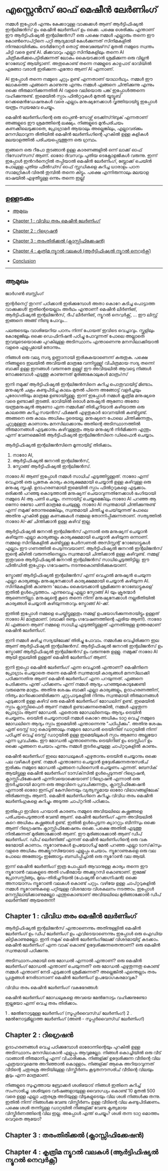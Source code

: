 # എസ്സെൻസ് ഓഫ് മെഷീൻ ലേർണിംഗ്    

നമ്മൾ ഇപ്പോൾ എന്നും കേക്കാറുള്ള വാക്കുക്കൾ ആണ് ആർട്ടിഫിഷ്യൽ ഇന്റലിജൻസ് ഉം മെഷീൻ ലേർണിംഗ് ഉം ഒക്കെ. പക്ഷെ ശെരിക്കും എന്താണ് ഈ ആർട്ടിഫിഷ്യൽ ഇന്റലിജൻസ്? ഒരു പക്ഷെ നമ്മൾ എല്ലാരും തന്നെ ഈ കോൺസെപ്റ്റിനെ പറ്റി ആദ്യമായി കേൾക്കുന്നത് സിനിമകളിൽ നിന്നുമായിരിക്കും. ടെർമിനേറ്റർ തൊട്ട് അവേഞ്ചേഴ്‌സ് മുതൽ നമ്മുടെ സ്വന്തം ചിട്ടി വരെ ഉണ്ട് AI. മിക്കവാറും എല്ലാ സിനിമകളിലും തന്നെ AI ചിത്രീകരിക്കപെട്ടിരിക്കുന്നത് ലോകം കൈയടക്കാൻ ശ്രമിക്കുന്ന ഒരു വില്ലൻ റോബോട്ട് ആയിട്ടാണ്. അതുകൊണ്ട് തന്നെ നമ്മളുടെ കാഴ്ചപാട് ഭാവിയിൽ എങ്ങോ വരാൻ ഇരിക്കുന്ന എന്തോ ആണ് AI എന്നാണ്. 

AI ഇപ്പോൾ തന്നെ നമ്മുടെ ചുറ്റും ഉണ്ട് എന്നതാണ് യാഥാർഥ്യം. നമ്മൾ ഈ ലോകത്തെ എങ്ങനെ കാണുന്നു എന്നും നമ്മൾ എങ്ങനെ ചിന്തിക്കുന്നു എന്നും ഒക്കെ തീരുമാനിക്കുന്നതിൽ AI വളരെ വലിയൊരു പങ്ക് ഇപ്പോൾത്തന്നെ വഹിക്കുന്നുണ്ട്. ഇമെയിൽ സ്പാം ഫിൽറ്ററുകൾ മുതൽ യൂട്യൂബ് റെക്കമെൻഡേഷനുകൾ വരെ എല്ലാം മനുഷ്യനേക്കാൾ വൃത്തിയായിട്ടു ഇപ്പോൾ യന്ത്രം സ്വയമേവ ചെയ്യും. 

മെഷീൻ ലേർണിംഗിന്റെ ഒരു ഓപ്പൺ-സോഴ്സ് ടെക്ക്സ്റ്ബുക് എന്നതാണ് ഞങ്ങളുടെ ഈ ശ്രമത്തിന്റെ ലക്ഷ്യം. നിങ്ങളുടെ മുൻപരിചയം കണക്കിലെടുക്കാതെ, പ്രോഗ്രാമർ ആയാലും അല്ലെങ്കിലും, എല്ലാവര്ക്കും മനസിലാവുന്ന രീതിയിൽ മെഷീൻ ലേർണിംഗിന്റെ പുറകിൽ ഉള്ള കളികൾ മലയാളത്തിൽ പരിചയപ്പെടുത്തുന്ന ഒരു ഗ്രന്ഥം. 

ഇങ്ങനെ ഒരു റീപോ തുടങ്ങാൻ ഉള്ള കാരണങ്ങളിൽ ഒന്ന് ലാക്ക് ഓഫ് റിസോഴ്‌സസ് ആണ്. ഓരോ ദിവസവും പുതിയ ടെക്നോളജികൾ വരുന്നു. ഇന്ന് ഇപ്പോൾ ഇൻറർനെറ്റിൽ തപ്പിയാൽ മെഷീൻ ലേർണിംഗ്, ബ്ലോക്ക് ചെയിൻ പോലുള്ള പുതിയ ഫീൽഡ്സ് ഓഫ് സ്റ്റഡികളെ കുറിച്ച ധാരാളം പഠന സാമഗ്രികൾ വിരൽ തുമ്പിൽ തന്നെ കിട്ടും. പക്ഷെ എന്നിരുന്നാലും മലയാള ഭാഷയിൽ എഴുതീട്ടുള്ള ഒന്നും തന്നെ ഇല്ല! 

 

---

## ഉള്ളടക്കം 

- [ആമുഖം](#ആമുഖം) 

- [Chapter 1 : വിവിധ തരം മെഷീൻ ലേർണിംഗ്](#chapter-1) 

- [Chapter 2 : റിഗ്രെഷൻ](#chapter-2)

- [Chapter 3 : തരംതിരിക്കൽ (ക്ലാസ്സിഫിക്കേഷൻ)](#chapter-3)

- [Chapter 4 : കൃത്രിമ ന്യൂറൽ വലകൾ (ആർട്ടിഫിഷ്യൽ ന്യൂറൽ നെറ്വർക്സ്)](#chapter-4)

- [Conclusion](#conclusion)



---

##  ആമുഖം

ജാർഗൺ ബസ്റ്റിംഗ്    

ഇന്റർനെറ്റ് തുറന്ന് പഠിക്കാൻ ഇരിക്കുമ്പോൾ അതാ കൊറേ കടിച്ച പൊട്ടാത്ത വാക്കുക്കൾ! ഇതിന്റെയെല്ലാം അർഥം എന്താണ്! മെഷീൻ ലീർണിങ്, ആർട്ടിഫിഷ്യൽ ഇന്റലിജൻസ്, ദീപ് ലീർണിങ്, ന്യൂറൽ നെറ്വർക്സ്, ... ഈ ലിസ്റ്റ് ഇങ്ങനെ അങ്ങ് നീണ്ടു പോവും...

പലരുടെയും വാശിയേറിയ പഠനം നിന്ന് പോയത് ഇവിടെ വെച്ചാവും. സ്കൂളിലും കോളേജിലും ഒക്കെ ഡെഫിനിഷൻ പഠിച്ചു പോവുന്നത് പോലെ അല്ലാതെ ഇവയുടെയൊക്കെ പുറകിലുള്ള അടിസ്ഥാനം എന്താണെന്നു മനസിലാക്കിയാൽ വളരെ എളുപ്പമായി തോന്നും. 

നിങ്ങൾ ഒരു വല്യ സദ്യ ഉണ്ണാനായി ഇരികുകയാണെന്ന് കരുതുക. പക്ഷെ നിങ്ങളുടെ ഇലയിൽ അവിയൽ മാത്രമേ വന്നിട്ടുള്ളൂ! വിചിത്രമായ സദ്യ തന്നെ! ബാക്കി ഉള്ള ഇനങ്ങൾ വരുന്നതേ ഉള്ളു! ഈ അവിയലിൽ ആവട്ടെ നിങ്ങൾ നോക്കുമ്പോൾ എടുത്തു കാണുന്നത് മുരിങ്ങകോലുകൾ മാത്രം!സ്

ഇനി നമുക്ക് ആർട്ടിഫിഷ്യൽ ഇന്റലിജൻസിനെ കുറിച്ച പൊതുവായിട്ട് മിണ്ടാം. മനുഷ്യൻ ചക്രം കണ്ടുപിടിച്ച കാലം മുതൽ പിന്നെ അങ്ങോട്ട് വളർച്ചയും പുരോഗതിയും മാത്രമേ ഉണ്ടായിട്ടുള്ളൂ. ഇന്ന് ഇപ്പോൾ നമ്മൾ കൃത്രിമ മനുഷ്യരെ വരെ ഉണ്ടാക്കി തുടങ്ങി. ഭാവിയിൽ ഒരാൾ മനുഷ്യൻ ആണോ അതോ യന്ത്രമനുഷ്യൻ ആണോ എന്ന നമ്മൾക്ക് തിരിച്ചറിയാൻ കഴിയാത്ത ഒരു കാലത്തെ കുറിച്ച സയൻസ് ഫിക്ഷൻ എഴുതുകാർ ഭാവനയിൽ കണ്ടിട്ടുണ്ട്. അങ്ങനെ ഒരു കാലം അധികം ദൂരെയല്ല. മനുഷ്യനെ പോലെ ചിന്തിക്കുന്നതും, ചുറ്റുമുള്ളതു കാണാനും മനസിലാക്കാനും അതിന്റെ അടിസ്ഥാനത്തിൽ തീരുമാനങ്ങൾ എടുക്കാനും കഴിവുള്ളതും ആയ മനുഷ്യൻ നിർമിക്കുന്ന എന്തും എന്ന് വേണമെങ്കിൽ ആർട്ടിഫിഷ്യൽ ഇന്റലിജൻസിനെ ഡിഫൈൻ ചെയ്യാം. 

ആർട്ടിഫിഷ്യൽ ഇന്റലിജൻസിനെ മൂന്നായിട്ട് തിരിക്കാം. 
1) നാരോ AI, 
2) ആർട്ടിഫിഷ്യൽ ജനറൽ ഇന്റലിജൻസ്, 
3) സ്ട്രോങ്ങ് ആർട്ടിഫിഷ്യൽ ഇന്റലിജൻസ്. 

നാരോ AI ആണ് ഇപ്പോൾ നമ്മൾ സാധിച് എടുത്തിട്ടുള്ളത്. നാരോ എന്ന് വെച്ചാൽ ഒരു പ്രതേക കാര്യം കാര്യക്ഷമമായി ചെയ്യാൻ ഉള്ള കഴിവുള്ള ഒരു മനുഷ്യ സൃഷ്ഠി. ഉദാഹരണമായി ഇമെയിൽ സ്പാം ഫിൽറ്ററുകളെ എടുക്കാം. ഒരിക്കൽ പറഞ്ഞു കൊടുത്താൽ മനുഷ്യന് ചെയാവുന്നതിനേക്കാൾ ഭംഗിയായി നമ്മുടെ AI ആ പണി ചെയ്യും. നന്നായിട്ട് ചെയ്യുമെങ്കിലും നാരോ AI പറഞ്ഞ ആ ഒന്നോ രണ്ടോ പണി മാത്രമേ ചെയുള്ളു. നാരോ AI സ്വന്തമായി ചിന്തിക്കുന്നുണ്ട് എന്ന് നമുക്ക് തോന്നുമെങ്കിലും, സ്വന്തമായി ചിന്തിച്ചു ചെയ്‌യുന്നത് പോലെ അതിനു പുറകിൽ ഉള്ള കണക്കുകൾ നമ്മളെ തോന്നിപ്പിക്കുന്നതാണ്. സത്യത്തിൽ നാരോ AI-ക്ക് ചിന്തിക്കാൻ ഉള്ള കഴിവ് ഇല്ല.

ആർട്ടിഫിഷ്യൽ ജനറൽ ഇന്റലിജൻസ് എന്നാൽ ഒരു മനുഷ്യന് ചെയ്യാൻ കഴിയുന്ന എല്ലാ കാര്യങ്ങളും കാര്യക്ഷമമായി ചെയ്യാൻ കഴിയുന്ന ഒന്നാണ്. നമ്മളെ സിനിമകളിൽ കണ്ടിട്ടുള്ള പേർസണൽ അസിസ്റ്റന്റ് റോബോട്ടുകൾ എല്ലാം ഈ ഗണത്തിൽ പെടുന്നവയാണ്. ആർട്ടിഫിഷ്യൽ ജനറൽ ഇന്റലിജൻസ് ഇന്റെ കീഴിൽ വരുന്നതിനെല്ലാം സ്വന്തമായി ചിന്തിക്കാൻ ഉള്ള കഴിവുണ്ട്. നമ്മള് ഇതുവരെ ആർട്ടിഫിഷ്യൽ ജനറൽ ഇന്റലിജൻസ് സാധിച്ചെടുത്തിട്ടില്ല. ഈ ഫീൽഡിൽ ഇപ്പോഴും ഗവേഷണം നടന്നുകൊണ്ടിരിക്കുകയാണ്.

സ്ട്രോങ്ങ് ആർട്ടിഫിഷ്യൽ ഇന്റലിജൻസ് എന്ന് വെച്ചാൽ മനുഷ്യൻ ചെയുന്ന എല്ലാ കാര്യങ്ങളും മനുഷ്യനേക്കാൾ കാര്യക്ഷമമായി ചെയ്യാൻ കഴിയുന്ന AI. സിനിമകളിൽ കാണുന്ന 'ലോകം കൈയടക്കാൻ ശ്രമിക്കുന്ന റോബോട്ടുകളെ' ഇതിൽ ഉൾപ്പെടുത്താം. എന്നുവെച്ചു എല്ലാ സ്ട്രോങ്ങ് AI യും ക്രൂരന്മാർ ആണെന്നില്ലാ. മനുഷ്യൻ്റെ കൂടെ തന്നെ നിന്ന് മനുഷ്യനേക്കാൾ നല്ലരീതിയിൽ കാര്യങ്ങൾ ചെയ്യാൻ കഴിയുന്നതാവും സ്ട്രോങ്ങ് AI-ക്ക്.

ഇതിൽ ഇപ്പോൾ നമ്മളെ ചെയ്തിട്ടുള്ളതും നമ്മള് ഉപയോഗിക്കുന്നതായിട്ടും ഉള്ളത് നാരോ AI മാത്രമാണ്. (ബാക്കി രണ്ടും ഗവേഷണത്തിന്റെ ഏരിയ ആണ്). നാരോ AI  എങ്ങനെ ആണ് നമ്മളെ സാധിച്ച എടുത്തിട്ടുള്ളത് എന്നതിനുള്ള ഉത്തരമാണ് മെഷീൻ ലേർണിംഗ്.

ഇനി നമ്മൾ കഴിച്ച സദ്യയിലേക്ക് തിരിച്ചു പോവാം. നമ്മൾക്കു വെച്ചിരിക്കുന്ന ഇല ആണ് ആർട്ടിഫിഷ്യൽ ഇന്റലിജൻസ്. ആർട്ടിഫിഷ്യൽ ജനറൽ ഇന്റലിജൻസ് ഉം സ്ട്രോങ്ങ് ആർട്ടിഫിഷ്യൽ ഇന്റലിജൻസ് ഉം വരുന്നതേ ഉള്ളു. നമ്മുക്ക് നാരോ AI  ആയി ഇലയിൽ ഉള്ളത് മെഷീൻ ലേർണിംഗ് ആണ്. 

ഇനി ഇപ്പൊ മെഷീൻ ലേർണിംഗ് എന്ന വെച്ചാൽ എന്താണ്? മെഷീനിനെ പ്രോഗ്രാം ചെയ്യാതെ തന്നെ മെഷീൻ സ്വന്തമായി കാര്യങ്ങൾ മനസിലാക്കി പഠിക്കുന്നതിനു ആണ് മെഷീൻ ലേർണിംഗ് എന്ന പറയുന്നത്. എങ്ങനെ പേടിക്കണം എന്ത് പഠിക്കണം എന്ന് നമ്മൾ ആദ്യം പറഞ്ഞുകൊടുക്കേണ്ടി വരുമെന്നു മാത്രം. അതിനു ശേഷം ബാക്കി എല്ലാ കാര്യങ്ങളും, ഉദാഹരണത്തിന്, നിത്യം മാറിക്കൊണ്ടിരിക്കുന്ന ചുറ്റുപാടുകളിൽ നിന്നും സ്വന്തമായി തീരുമാനങ്ങൾ എടുക്കാൻ ഉള്ള കഴിവ് ഒരു മെഷീൻ ലേർണിംഗ് മോഡലിന് ഉണ്ട്. ഇമെയിൽ സ്പാം ക്ലാസ്സിഫൈർ ആണ് നമ്മൾ ഉണ്ടാക്കുന്നതെങ്കിൽ, നമ്മൾ എഴുതുന്ന പ്രോഗ്രാം ആണ് മോഡൽ. ഏതൊരു മോഡലിനെയും ആദ്യം ട്രെയിൻ ചെയ്യണം. ട്രെയിൻ ചെയ്യാനായി നമ്മൾ കൊറേ അധികം ടാറ്റ വെച്ച് നമ്മുടെ മോഡലിനെ ആദ്യം സ്പാം ഇമെയിൽ എന്താന്നെന്നു "പഠിപ്പിക്കും". അതിനു ശേഷം ഏത് ടെസ്റ്റ് ടാറ്റ കൊടുത്താലും നമ്മുടെ മോഡൽ ട്രെയിനിങ് ഡാറ്റയിൽ നിന്ന് പഠിച്ചത് വെച്ച് ടെസ്റ്റ് ഡാറ്റയിൽ ഉള്ള ഇമെയിലുകൾ സ്പാം ആണോ അല്ലയോ എന്ന പ്രവചിക്കും. ഈ മോഡൽ എന്താണെന്നും ട്രെയിനിങ് ഉം ടെസ്റ്റിംഗ് ഉം ഒക്കെ എങ്ങനെ ചെയാം എന്നും നമ്മൾ തുടർച്ചെയുള്ള ചാപ്റ്ററുകളിൽ കാണും. 

മെഷീൻ ലേർണിംഗ് ഇലെ മോഡലുകൾ എഴുതാനും ട്രെയിൻ ചെയ്യാനും ഒക്കെ പല വഴികൾ ഉണ്ട്. നമ്മൾ എന്താണോ ചെയ്യാൻ ഉദ്ദേശിക്കുന്നതനുസരിച് ഇരിക്കും നമ്മുടെ മോഡൽ എങ്ങനെ ഡിസൈൻ ചെയ്യണം എന്നത്. ബേസിക് ആയിട്ടുള്ള മെഷീൻ ലേർണിംഗ് ടാസ്‌ക്‌സിൽ ഉൾപ്പെടുന്നത് റിഗ്രെഷൻ, ക്ലാസ്സിഫിക്കേഷൻ എന്നിവയൊക്കെയാണ് (റിഗ്രെഷൻ എന്നാൽ ഒരു തുടർച്ചയായി മാറുന്ന ഒരു അളവിനെ പ്രവചിക്കുന്നതും, ക്ലാസ്സിഫിക്കേഷൻ എന്നാൽ ഓരോ ഇന്പുട് കേസിനെയും വ്യത്യസ്തമായ ഓരോ വിഭാഗങ്ങളിലേക് തിരിക്കുന്നതും ആണ്). മെഷീൻ ലേർണിംഗിനെ കുറിച്ചും വിവിധ തരം മെഷീൻ ലേർണിംഗുകളെ കുറിച്ചും അടുത്ത ചാപ്റ്ററിൽ പഠിക്കാം. 

ഇതിപ്പോ ഇവിടെ പറയാൻ കാരണം നമ്മുടെ അവിയലിലെ കഷ്ണങ്ങളെ പരിചയപെടുത്താൻ വേണ്ടി ആണ്. മെഷീൻ ലേർണിംഗ് എന്ന അവിയലിൽ കുറെ അധികം കഷ്ണങ്ങൾ ഉണ്ട്. ഇതിൽ ഉൾപ്പെടുന്ന ക്യാററ്റും ബീന്സും ഒക്കെ ആണ് റിഗ്രെഷനും ക്ലാസ്സിഫിക്കേഷനും ഒക്കെ. പക്ഷെ അതിൽ എടുത്തു നിൽക്കുന്നത് മുരിങ്ങാക്കോൽ ആണ്. ഈ മുരിങ്ങാക്കോൽ ആണ് ഡീപ് ലേർണിംഗ്. ഡീപ് ലെർണിങ്ങ് എന്നത് മെഷീൻ ലേർണിംഗിന്റെ ഒരു വക ഭേദമായി കാണാം. ന്യൂറോണുകൾ ഉപയോഗിച്ച് മേൽ പറഞ്ഞ എല്ലാ ടാസ്‌ക്‌സും വളരെ അധികം അക്ക്യൂറസിയോടെ എളുപ്പം ചെയാം. ന്യൂറോണുകളെ ഒരു വല പോലെ അങ്ങോട്ടും ഇങ്ങോട്ടും ബന്ധിപ്പിച്ചാൽ ഒരു ന്യൂറോൺ വല ആയി. 

ഇന്ന് മെഷീൻ ലേർണിംഗ് ഇത്ര പോപ്പുലർ ആവാനുള്ള കാര്യം തന്നെ ഈ ന്യൂറോൺ വലകളുടെ അതി ഗംഭീരമായ അക്ക്യൂറസി കൊണ്ടാണ്. ഇമേജ് പ്രോസസ്സിങ്ങും, മുഖം-തിരിച്ചറിയൽ (ഫേഷ്യൽ റെക്കഗ്നിഷൻ) ഒക്കെ അനായാസം ന്യൂറോൺ വലകൾ കൊണ്ട് പറ്റും. വഴിയേ ഉള്ള ചാപ്റ്ററുകളിൽ നമ്മൾ ന്യൂറോണുകളെ പറ്റിയുള്ള വിശദമായ വിശകലനം നടത്താം. ഇപ്പോൾ മനസ്സിലായിക്കാണുമല്ലോ എന്തുകൊണ്ടാണ് അവിയലിലെ മുരിങ്ങാക്കോൽ ഡീപ് ലെർണിങ്ങ് ആയതെന്ന്!  


## Chapter 1 : വിവിധ തരം മെഷീൻ ലേർണിംഗ് 

ആർട്ടിഫിഷ്യൽ ഇന്റലിജൻസ് എന്താണെന്നും അതിനുള്ളിൽ മെഷീൻ ലേർണിംഗ് ഉം ഡീപ് ലേർണിംഗ് ഉം എവിടെയാണെന്നും ഇപ്പോൾ ഒരു ഐഡിയ കിട്ടികാണുമല്ലോ. ഇനി നമുക് മെഷീൻ ലേർണിംഗിലേക്ക് വിശദമായിട്ട് കടക്കാം. മെഷീൻ ലേർണിംഗ് എന്ന വാക് കൊണ്ട് ഉദ്ദേശിക്കുന്നതെന്താണ്? ഒരു മെഷീൻ സ്വന്തമായി പഠിക്കുന്നു.

അടിസ്ഥാനപരമായി ഒരു മോഡൽ എന്നാൽ എന്താണ്? ഒരു മെഷീൻ ലേർണിംഗ് മോഡൽ എന്താണ് ചെയുന്നത്? ഒരു മോഡൽ എഴുതുന്നതു കൊണ്ട് നമ്മൾ എന്താണ് നേടി എടുക്കാൻ ശ്രമിക്കുന്നത്? അല്ലെങ്കിൽ എന്തെല്ലാം തരം പ്രശ്നങ്ങൾ നേരിടാനാണ് മെഷീൻ ലേർണിംഗ് ഉപയോഗകരമാവുക? 

വിവിധ തരം മെഷീൻ ലേർണിംഗ് വകഭേദങ്ങൾ:

മെഷീൻ ലേർണിംഗ് മോഡലുകളെ അവയെ മേൽനോട്ടം വഹിക്കുനുണ്ടോ ഇല്ലയോ എന്ന് വെച്ച തരം തിരിക്കാം. 

1 . മേൽനോട്ടമുള്ള ലേർണിംഗ് (സൂപ്പർവൈസ്ഡ് ലേർണിംഗ്)
2 . മേൽനോട്ടമില്ലാത്ത ലേർണിംഗ് (അൺ - സൂപ്പർവൈസ്ഡ് ലേർണിംഗ്)





## Chapter 2 : റിഗ്രെഷൻ

ഉദാഹരണങ്ങൾ വെച്ച പഠിക്കുമ്പോൾ ഓരോന്നിന്റെയും പുറകിൽ ഉള്ള അടിസ്ഥാനം മനസിലാകാൻ എളുപ്പം ആവുമല്ലോ. നിങ്ങൾ കൊച്ചിയിൽ ഒരു വീട് വാങ്ങാൻ തീരുമാനിച്ചു എന്ന് വിചാരിക്കുക. നിങ്ങള്ക്ക് ഉദ്ദേശിക്കുന്ന വീടിന്റെ വില എത്രയാവുമെന്നു അറിഞ്ഞാൽ കൊള്ളാം. നിങ്ങള്ക്ക് ആകെ അറിയാവുന്നത് വീടിന്റെ ചതുരശ്ര അടിയിലുള്ള വിസ്തീർണം കൂടുതനൗസരിച് വീടിന്റെ വിലയും കൂടും എന്ന മാത്രമാണ്.

നിങ്ങളുടെ സുഹൃത്തായ ബ്രോക്കർ ശശിയോട് നിങ്ങൾ ഇതിനെ കുറിച്ച് സംസാരിച്ചു. ശശിയുടെ വർഷങ്ങളായുള്ള വൈദഗ്ധ്യം കൊണ്ട് 10  മുതൽ 500 വരെ ഉള്ള എല്ലാ ചതുരശ്ര അടിയുള്ള വീടുകളുടെയും വില ശശി നിങ്ങൾക്കു തന്നു. ഇതിൽ നിന്ന് നിങ്ങൾക്കു വേണ്ട വിസ്തീർണം ഉള്ള  വീടിന്റെ വില കണ്ടുപിടിക്കണം. പക്ഷെ ശശി തന്നിട്ടുള്ള ഡാറ്റയിൽ നിങ്ങള്ക്ക് വേണ്ട കൃത്യമായ വിസ്തീർണത്തിന്റെ വില ഇല്ല. അപ്പോൾ എന്ത് ചെയ്യും? ശശി തന്ന ടാറ്റ മൊത്തം വെറുതെ ആയോ?


## Chapter 3 : തരംതിരിക്കൽ (ക്ലാസ്സിഫിക്കേഷൻ)




## Chapter 4 : കൃത്രിമ ന്യൂറൽ വലകൾ (ആർട്ടിഫിഷ്യൽ ന്യൂറൽ നെറ്വർക്സ്)


